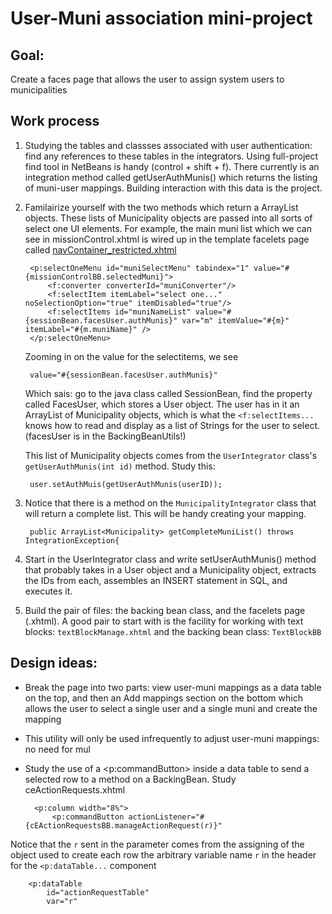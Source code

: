 # User-Muni association mini-project

## Goal:
Create a faces page that allows the user to assign system users to municipalities

## Work process
1. Studying the tables and classses associated with user authentication: find any references to these tables in the integrators. Using full-project find tool in NetBeans is handy (control + shift + f). There currently is an integration method called getUserAuthMunis() which returns the listing of muni-user mappings. Building interaction with this data is the project.

2. Familairize yourself with the two methods which return a ArrayList<Municipality> objects. These lists of Municipality objects are passed into all sorts of select one UI elements. For example, the main muni list which we can see in missionControl.xhtml is wired up in the template facelets page called [navContainer_restricted.xhtml](/blob/master/src/main/webapp/restricted/navContainer_restricted.xhtml)

        <p:selectOneMenu id="muniSelectMenu" tabindex="1" value="#{missionControlBB.selectedMuni}">
            <f:converter converterId="muniConverter"/>
            <f:selectItem itemLabel="select one..." noSelectionOption="true" itemDisabled="true"/>
            <f:selectItems id="muniNameList" value="#{sessionBean.facesUser.authMunis}" var="m" itemValue="#{m}" itemLabel="#{m.muniName}" />
        </p:selectOneMenu>

    Zooming in on the value for the selectitems, we see

        value="#{sessionBean.facesUser.authMunis}"

    Which sais: go to the java class called SessionBean, find the property called FacesUser, which stores a User object. The user has in it an ArrayList of Municipality objects, which is what the `<f:selectItems...` knows how to read and display as a list of Strings for the user to select. (facesUser is in the BackingBeanUtils!)

    This list of Municipality objects comes from the `UserIntegrator` class's `getUserAuthMunis(int id)` method. Study this:

        user.setAuthMuis(getUserAuthMunis(userID));

3. Notice that there is a method on the `MunicipalityIntegrator` class that will return a complete list. This will be handy creating your mapping. 

        public ArrayList<Municipality> getCompleteMuniList() throws IntegrationException{

4. Start in the UserIntegrator class and write setUserAuthMunis() method that probably takes in a User object and a Municipality object, extracts the IDs from each, assembles an INSERT statement in SQL, and executes it.

5. Build the pair of files: the backing bean class, and the facelets page (.xhtml). A good pair to start with is the facility for working with text blocks: `textBlockManage.xhtml` and the backing bean class: `TextBlockBB`

## Design ideas:
* Break the page into two parts: view user-muni mappings as a data table on the top, and then an Add mappings section on the bottom which allows the user to select a single user and a single muni and create the mapping
* This utility will only be used infrequently to adjust user-muni mappings: no need for mul
* Study the use of a <p:commandButton> inside a data table to send a selected row to a method on a BackingBean. Study ceActionRequests.xhtml

    	<p:column width="8%">
    	    <p:commandButton actionListener="#{cEActionRequestsBB.manageActionRequest(r)}"

Notice that the `r` sent in the parameter comes from the assigning of the object used to create each row the arbitrary variable name `r` in the header for the `<p:dataTable...` component 

        <p:dataTable
            id="actionRequestTable"
            var="r"




